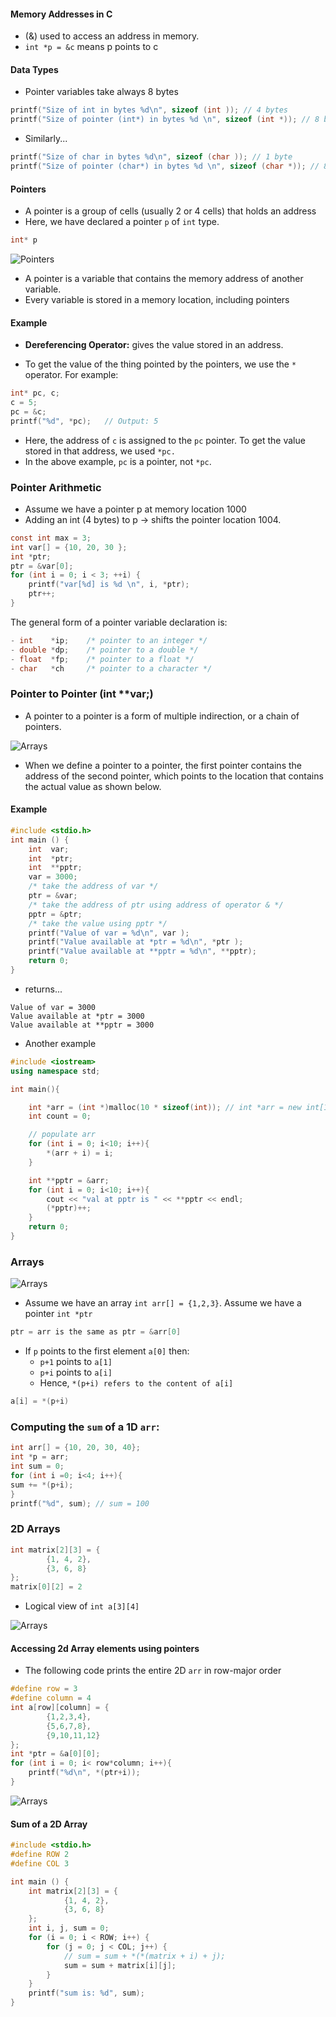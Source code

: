 #### Memory Addresses in C

- (&) used to access an address in memory.
- ```int *p = &c``` means p points to c
#### Data Types
- Pointer variables take always 8 bytes
```c
printf("Size of int in bytes %d\n", sizeof (int )); // 4 bytes
printf("Size of pointer (int*) in bytes %d \n", sizeof (int *)); // 8 bytes
```
- Similarly...
```c
printf("Size of char in bytes %d\n", sizeof (char )); // 1 byte
printf("Size of pointer (char*) in bytes %d \n", sizeof (char *)); // 8 bytes
```
#### Pointers
- A pointer is a group of cells (usually 2 or 4 cells) that holds an address
- Here, we have declared a pointer ```p``` of ```int``` type.
```c
int* p
```

![Pointers](../../images/img_2.png)
- A pointer is a variable that contains the memory address of another variable.
- Every variable is stored in a memory location, including pointers

#### Example
- **Dereferencing Operator:** gives the value stored in an address.

- To get the value of the thing pointed by the pointers, we use the ```*``` operator. For example:

```c
int* pc, c;
c = 5;
pc = &c;
printf("%d", *pc);   // Output: 5
```
- Here, the address of ```c``` is assigned to the ```pc``` pointer. To get the value stored in that address, we used ```*pc.```
- In the above example, ```pc``` is a pointer, not ```*pc```.

### Pointer Arithmetic

- Assume we have a pointer p at memory location 1000
- Adding an int (4 bytes) to p -> shifts the pointer location 1004.
```c
const int max = 3;
int var[] = {10, 20, 30 };
int *ptr;
ptr = &var[0];
for (int i = 0; i < 3; ++i) {
    printf("var[%d] is %d \n", i, *ptr);
    ptr++;
}
```
The general form of a pointer variable declaration is:

```c
- int    *ip;    /* pointer to an integer */ 
- double *dp;    /* pointer to a double */ 
- float  *fp;    /* pointer to a float */ 
- char   *ch     /* pointer to a character */
```
### Pointer to Pointer (int **var;)
- A pointer to a pointer is a form of multiple indirection, or a chain of pointers.

![Arrays](../../images/pointer-to-pointer.png)
- When we define a pointer to a pointer, the first pointer contains the address of the second pointer, which points to the location that contains the actual value as shown below.
#### Example
```c
#include <stdio.h>
int main () {
    int  var;
    int  *ptr;
    int  **pptr;
    var = 3000;
    /* take the address of var */
    ptr = &var;
    /* take the address of ptr using address of operator & */
    pptr = &ptr;
    /* take the value using pptr */
    printf("Value of var = %d\n", var );
    printf("Value available at *ptr = %d\n", *ptr );
    printf("Value available at **pptr = %d\n", **pptr);
    return 0;
}
```
- returns...
```text
Value of var = 3000
Value available at *ptr = 3000
Value available at **pptr = 3000
```
- Another example
```cpp
#include <iostream>
using namespace std;

int main(){

    int *arr = (int *)malloc(10 * sizeof(int)); // int *arr = new int[10];
    int count = 0;

    // populate arr
    for (int i = 0; i<10; i++){
        *(arr + i) = i;
    }

    int **pptr = &arr;
    for (int i = 0; i<10; i++){
        cout << "val at pptr is " << **pptr << endl;
        (*pptr)++;
    }
    return 0;
}
```

### Arrays

![Arrays](../../images/arrays.jpg)

- Assume we have an array ```int arr[] = {1,2,3}```. Assume we have a pointer ```int *ptr```
```c
ptr = arr is the same as ptr = &arr[0]
```
- If ```p``` points to the first element ```a[0]``` then:
  - ```p+1``` points to ```a[1]```
  - ```p+i``` points to ```a[i]```
  - Hence, ```*(p+i) refers to the content of a[i]```
```c
a[i] = *(p+i)
```
### Computing the ```sum``` of a 1D ```arr```:
```c
int arr[] = {10, 20, 30, 40};
int *p = arr;
int sum = 0;
for (int i =0; i<4; i++){
sum += *(p+i);
}
printf("%d", sum); // sum = 100
```

### 2D Arrays
```c
int matrix[2][3] = { 
        {1, 4, 2}, 
        {3, 6, 8}
};
matrix[0][2] = 2
```

- Logical view of ```int a[3][4]```

![Arrays](../../images/row-major.jpg)

#### Accessing 2d Array elements using pointers
- The following code prints the entire 2D ``arr`` in row-major order
```c
#define row = 3
#define column = 4
int a[row][column] = {
        {1,2,3,4},
        {5,6,7,8},
        {9,10,11,12}
};
int *ptr = &a[0][0];
for (int i = 0; i< row*column; i++){
    printf("%d\n", *(ptr+i));
}
```
![Arrays](../../images/arrays2.png)


#### Sum of a 2D Array

```c
#include <stdio.h>
#define ROW 2
#define COL 3

int main () {
    int matrix[2][3] = {
            {1, 4, 2},
            {3, 6, 8}
    };
    int i, j, sum = 0;
    for (i = 0; i < ROW; i++) {
        for (j = 0; j < COL; j++) {
            // sum = sum + *(*(matrix + i) + j);
            sum = sum + matrix[i][j];
        }
    }
    printf("sum is: %d", sum);
}
```
